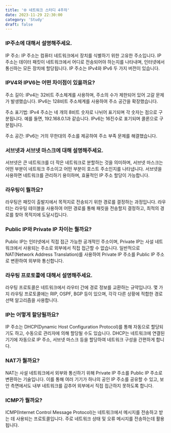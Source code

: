 ```yaml
---
title: '🌐 네트워크 스터디 4주차'
date: 2023-11-29 22:30:00
category: 'Study'
draft: false
---
```


### IP주소에 대해서 설명해주세요.

IP 주소:
IP 주소는 컴퓨터 네트워크에서 장치를 식별하기 위한 고유한 주소입니다. IP 주소는 데이터 패킷이 네트워크에서 어디로 전송되어야 하는지를 나타내며, 인터넷에서 통신하는 모든 장치에 할당됩니다. IP 주소는 IPv4와 IPv6 두 가지 버전이 있습니다.
    
### IPV4와 IPV6는 어떤 차이점이 있을까요?
주소 길이: IPv4는 32비트 주소체계를 사용하며, 주소의 수가 제한되어 있어 고갈 문제가 발생했습니다. IPv6는 128비트 주소체계를 사용하여 주소 공간을 확장했습니다.

주소 표기법: IPv4 주소는 네 개의 8비트 숫자로 나뉘어 표기되며 각 숫자는 점으로 구분됩니다. 예를 들면, 192.168.0.1과 같습니다. IPv6는 16진수로 표기되며 콜론으로 구분됩니다.

주소 공간: IPv6는 거의 무한대의 주소를 제공하여 주소 부족 문제를 해결했습니다.
    
### 서브넷과 서브넷 마스크에 대해 설명해주세요.
서브넷은 큰 네트워크를 더 작은 네트워크로 분할하는 것을 의미하며, 서브넷 마스크는 어떤 부분이 네트워크 주소이고 어떤 부분이 호스트 주소인지를 나타냅니다. 서브넷을 사용하면 네트워크를 관리하기 용이하며, 효율적인 IP 주소 할당이 가능합니다.
    
### 라우팅이 뭘까요?
라우팅은 패킷이 출발지에서 목적지로 전송되기 위한 경로를 결정하는 과정입니다. 라우터는 라우팅 테이블을 사용하여 어떤 경로를 통해 패킷을 전송할지 결정하고, 최적의 경로를 찾아 목적지에 도달시킵니다.
    
### Public IP와 Private IP 차이는 뭘까요?
Public IP는 인터넷에서 직접 접근 가능한 공개적인 주소이며, Private IP는 사설 네트워크에서 사용되는 주소로 외부에서 직접 접근할 수 없습니다. 일반적으로 NAT(Network Address Translation)를 사용하여 Private IP 주소를 Public IP 주소로 변환하여 외부와 통신합니다.
    
### 라우팅 프로토콜에 대해서 설명해주세요.
라우팅 프로토콜은 네트워크에서 라우터 간에 경로 정보를 교환하는 규약입니다. 몇 가지 라우팅 프로토콜에는 RIP, OSPF, BGP 등이 있으며, 각각 다른 상황에 적합한 경로 선택 알고리즘을 사용합니다.
    
### IP는 어떻게 할당될까요?
IP 주소는 DHCP(Dynamic Host Configuration Protocol)를 통해 자동으로 할당되기도 하고, 수동으로 관리자에 의해 할당될 수도 있습니다. DHCP는 네트워크에 연결된 기기에 자동으로 IP 주소, 서브넷 마스크 등을 할당하여 네트워크 구성을 간편하게 합니다.
    
    
### NAT가 뭘까요?
NAT는 사설 네트워크에서 외부와 통신하기 위해 Private IP 주소를 Public IP 주소로 변환하는 기술입니다. 이를 통해 여러 기기가 하나의 공인 IP 주소를 공유할 수 있고, 보안 측면에서도 내부 네트워크를 감추어 외부에서 직접 접근하지 못하도록 합니다.
    
    
### ICMP가 뭘까요?
ICMP(Internet Control Message Protocol)는 네트워크에서 메시지를 전송하고 받는 데 사용되는 프로토콜입니다. 주로 네트워크 상태 및 오류 메시지를 전송하는데 활용됩니다.